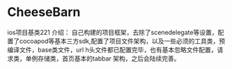 # CheeseBarn
ios项目基类221
介绍：
自己构建的项目框架，去除了scenedelegate等设置，配置了cocoapod等基本三方sdk,配置了项目文件架构，以及一些必须的工具类，预编译文件，base类文件，url h头文件都已配置完毕，也有基本忽略文件配置，请求类，单例存储类，首页基本的tabbar 架构，之后会陆续完善。

